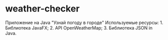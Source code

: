 # weather-checker
Приложение на Java "Узнай погоду в городе"
  Используемые ресурсы:
    1. Библиотека JavaFX;
    2. API OpenWeatherMap;
    3. Библиотека JSON in Java.
